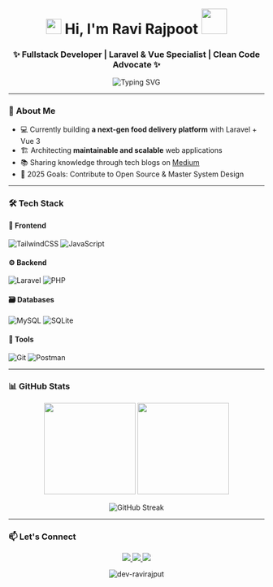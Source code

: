 <h1 align="center"> 
  <img src="https://media.giphy.com/media/hvRJCLFzcasrR4ia7z/giphy.gif" width="30px"/>
  Hi, I'm Ravi Rajpoot 
  <img src="https://media.giphy.com/media/mGcNjsfWAjY5AEZNw6/giphy.gif" width="50"/>
</h1>
<h3 align="center">✨ Fullstack Developer | Laravel & Vue Specialist | Clean Code Advocate ✨</h3>

<div align="center">
  <img src="https://readme-typing-svg.herokuapp.com?font=Fira+Code&pause=1000&color=22D3F7&center=true&vCenter=true&width=435&lines=Crafting+scalable+solutions;Pixel-perfect+interfaces;Performance+optimization+expert" alt="Typing SVG" />
</div>

---

### 🌟 **About Me**

- 💻 Currently building **a next-gen food delivery platform** with Laravel + Vue 3
- 🏗️ Architecting **maintainable and scalable** web applications
- 📚 Sharing knowledge through tech blogs on [Medium](https://medium.com/@dev.ravirajput)
- 🎯 2025 Goals: Contribute to Open Source & Master System Design

---

### 🛠 **Tech Stack**

#### 🎨 **Frontend**
<!--![React](https://img.shields.io/badge/React-20232A?style=for-the-badge&logo=react&logoColor=61DAFB)
![Vue.js](https://img.shields.io/badge/Vue.js-35495E?style=for-the-badge&logo=vuedotjs&logoColor=4FC08D) -->
![TailwindCSS](https://img.shields.io/badge/Tailwind_CSS-38B2AC?style=for-the-badge&logo=tailwind-css&logoColor=white)
![JavaScript](https://img.shields.io/badge/JavaScript-F7DF1E?style=for-the-badge&logo=javascript&logoColor=black)

#### ⚙️ **Backend**
![Laravel](https://img.shields.io/badge/Laravel-FF2D20?style=for-the-badge&logo=laravel&logoColor=white)
![PHP](https://img.shields.io/badge/PHP-777BB4?style=for-the-badge&logo=php&logoColor=white)

#### 🗃️ **Databases**
![MySQL](https://img.shields.io/badge/MySQL-005C84?style=for-the-badge&logo=mysql&logoColor=white)
![SQLite](https://img.shields.io/badge/SQLite-07405E?style=for-the-badge&logo=sqlite&logoColor=white)

#### 🔧 **Tools**
![Git](https://img.shields.io/badge/Git-F05032?style=for-the-badge&logo=git&logoColor=white)
![Postman](https://img.shields.io/badge/Postman-FF6C37?style=for-the-badge&logo=Postman&logoColor=white)

---

### 📊 **GitHub Stats**

<p align="center">
  <img height="180em" src="https://github-readme-stats.vercel.app/api?username=dev-ravirajput&show_icons=true&theme=radical&include_all_commits=true&count_private=true"/>
  <img height="180em" src="https://github-readme-stats.vercel.app/api/top-langs/?username=dev-ravirajput&layout=compact&langs_count=8&theme=radical"/>
</p>

<p align="center">
  <img src="https://github-readme-streak-stats.herokuapp.com/?user=dev-ravirajput&theme=radical" alt="GitHub Streak" />
</p>

---

### 📫 **Let's Connect**

<p align="center">
  <a href="mailto:dev.ravirajput@gmail.com">
    <img src="https://img.shields.io/badge/Gmail-D14836?style=for-the-badge&logo=gmail&logoColor=white" />
  </a>
  <a href="https://linkedin.com/in/dev-ravirajput">
    <img src="https://img.shields.io/badge/LinkedIn-0077B5?style=for-the-badge&logo=linkedin&logoColor=white" />
  </a>
  <a href="https://dev-ravirajput.github.io/Portfolio/">
    <img src="https://img.shields.io/badge/Portfolio-%23000000.svg?style=for-the-badge&logo=firefox&logoColor=#FF7139" />
  </a>
</p>

<div align="center">
  <img src="https://komarev.com/ghpvc/?username=dev-ravirajput&label=Profile%20views&color=0e75b6&style=flat" alt="dev-ravirajput" /> 
</div>
